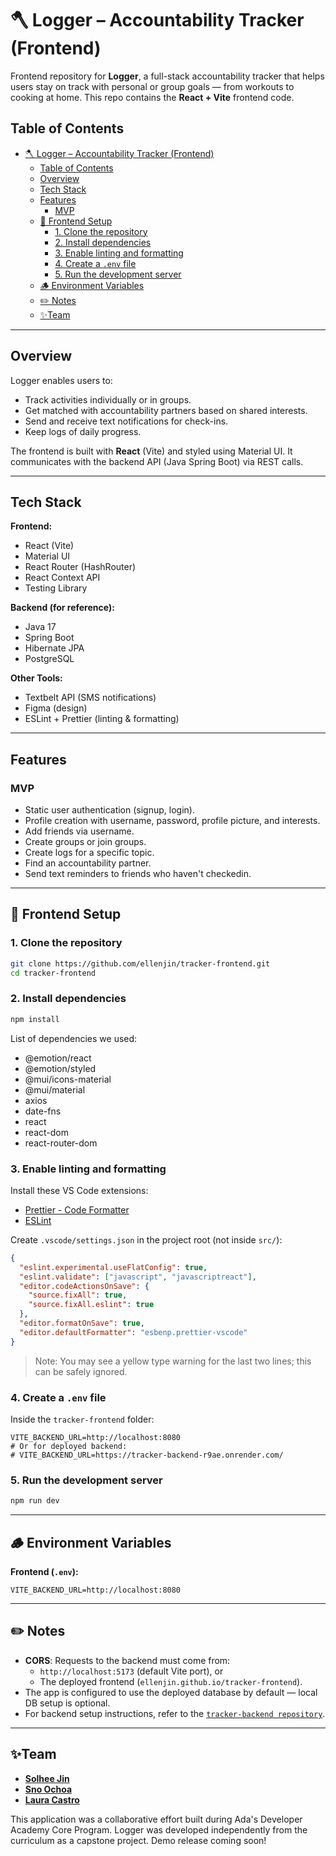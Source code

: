 # 🪓 Logger – Accountability Tracker (Frontend)

Frontend repository for **Logger**, a full-stack accountability tracker that helps users stay on track with personal or group goals — from workouts to cooking at home.
This repo contains the **React + Vite** frontend code.

## Table of Contents

- [🪓 Logger – Accountability Tracker (Frontend)](#-logger--accountability-tracker-frontend)
  - [Table of Contents](#table-of-contents)
  - [Overview](#overview)
  - [Tech Stack](#tech-stack)
  - [Features](#features)
    - [MVP](#mvp)
  - [🔧 Frontend Setup](#-frontend-setup)
    - [1. Clone the repository](#1-clone-the-repository)
    - [2. Install dependencies](#2-install-dependencies)
    - [3. Enable linting and formatting](#3-enable-linting-and-formatting)
    - [4. Create a `.env` file](#4-create-a-env-file)
    - [5. Run the development server](#5-run-the-development-server)
  - [🪵 Environment Variables](#-environment-variables)
  - [✏️ Notes](#️-notes)
  - [✨Team](#team)

---

## Overview

Logger enables users to:

- Track activities individually or in groups.
- Get matched with accountability partners based on shared interests.
- Send and receive text notifications for check-ins.
- Keep logs of daily progress.

The frontend is built with **React** (Vite) and styled using Material UI. It communicates with the backend API (Java Spring Boot) via REST calls.

---

## Tech Stack

**Frontend:**

- React (Vite)
- Material UI
- React Router (HashRouter)
- React Context API
- Testing Library

**Backend (for reference):**

- Java 17
- Spring Boot
- Hibernate JPA
- PostgreSQL

**Other Tools:**

- Textbelt API (SMS notifications)
- Figma (design)
- ESLint + Prettier (linting & formatting)

---

## Features

### MVP

- Static user authentication (signup, login).
- Profile creation with username, password, profile picture, and interests.
- Add friends via username.
- Create groups or join groups.
- Create logs for a specific topic.
- Find an accountability partner.
- Send text reminders to friends who haven't checkedin.

---

## 🔧 Frontend Setup

### 1. Clone the repository

```bash
git clone https://github.com/ellenjin/tracker-frontend.git
cd tracker-frontend
```

### 2. Install dependencies

```bash
npm install
```

List of dependencies we used:

- @emotion/react
- @emotion/styled
- @mui/icons-material
- @mui/material
- axios
- date-fns
- react
- react-dom
- react-router-dom

### 3. Enable linting and formatting

Install these VS Code extensions:

- [Prettier - Code Formatter](https://marketplace.visualstudio.com/items?itemName=esbenp.prettier-vscode)
- [ESLint](https://marketplace.visualstudio.com/items?itemName=dbaeumer.vscode-eslint)

Create `.vscode/settings.json` in the project root (not inside `src/`):

```json
{
  "eslint.experimental.useFlatConfig": true,
  "eslint.validate": ["javascript", "javascriptreact"],
  "editor.codeActionsOnSave": {
    "source.fixAll": true,
    "source.fixAll.eslint": true
  },
  "editor.formatOnSave": true,
  "editor.defaultFormatter": "esbenp.prettier-vscode"
}
```

> Note: You may see a yellow type warning for the last two lines; this can be safely ignored.

### 4. Create a `.env` file

Inside the `tracker-frontend` folder:

```
VITE_BACKEND_URL=http://localhost:8080
# Or for deployed backend:
# VITE_BACKEND_URL=https://tracker-backend-r9ae.onrender.com/
```

### 5. Run the development server

```bash
npm run dev
```

---

## 🪵 Environment Variables

**Frontend (`.env`):**

```
VITE_BACKEND_URL=http://localhost:8080
```

---

## ✏️ Notes

- **CORS**: Requests to the backend must come from:
  - `http://localhost:5173` (default Vite port), or
  - The deployed frontend (`ellenjin.github.io/tracker-frontend`).
- The app is configured to use the deployed database by default — local DB setup is optional.
- For backend setup instructions, refer to the [`tracker-backend repository`](https://github.com/ellenjin/tracker-backend).

---

## ✨Team

- [**Solhee Jin**](https://github.com/ellenjin)
- [**Sno Ochoa**](https://github.com/ra-choa)
- [**Laura Castro**](https://github.com/lauracastrotech)

This application was a collaborative effort built during Ada's Developer Academy Core Program. Logger was developed independently from the curriculum as a capstone project. Demo release coming soon!
